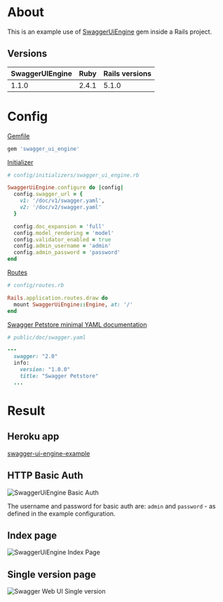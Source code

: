 # About

This is an example use of [SwaggerUiEngine](https://github.com/ZuzannaSt/swagger_ui_engine) gem inside a Rails project.

## Versions

SwaggerUIEngine | Ruby  | Rails versions   
----------------| ----- | -----------------
1.1.0           | 2.4.1 | 5.1.0

# Config  

[Gemfile](https://github.com/ZuzannaSt/swagger_ui_engine_example/blob/master/Gemfile#L4)
```ruby
gem 'swagger_ui_engine'
```

[Initializer](https://github.com/ZuzannaSt/swagger_ui_engine_example/blob/master/config/initializers/swagger_ui_engine.rb)
```ruby
# config/initializers/swagger_ui_engine.rb

SwaggerUiEngine.configure do |config|
  config.swagger_url = {
    v1: '/doc/v1/swagger.yaml',
    v2: '/doc/v2/swagger.yaml'
  }

  config.doc_expansion = 'full'
  config.model_rendering = 'model'
  config.validator_enabled = true
  config.admin_username = 'admin'
  config.admin_password = 'password'
end
```

[Routes](https://github.com/ZuzannaSt/swagger_ui_engine_example/blob/master/config/routes.rb)
```ruby
# config/routes.rb

Rails.application.routes.draw do
  mount SwaggerUiEngine::Engine, at: '/'
end
```

[Swagger Petstore minimal YAML documentation](https://github.com/ZuzannaSt/swagger_ui_engine_example/blob/master/public/doc/swagger.yaml)
```ruby
# public/doc/swagger.yaml

---
  swagger: "2.0"
  info:
    version: "1.0.0"
    title: "Swagger Petstore"
  ...
```

# Result

## Heroku app
[swagger-ui-engine-example](https://swagger-ui-engine-example.herokuapp.com)

## HTTP Basic Auth
![SwaggerUiEngine Basic Auth](https://github.com/ZuzannaSt/swagger_ui_engine_example/blob/master/app/assets/images/swagger_ui_engine_example_basic_auth.png)

The username and password for basic auth are: `admin` and `password` - as defined in the example configuration.

## Index page
![SwaggerUiEngine Index Page](https://github.com/ZuzannaSt/swagger_ui_engine_example/blob/master/app/assets/images/swagger_ui_engine_example_index.png)

## Single version page
![Swagger Web UI Single version](https://github.com/ZuzannaSt/swagger_ui_engine_example/blob/master/app/assets/images/swagger_ui_engine_example_version.png)
